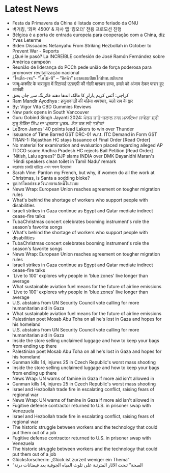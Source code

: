 # Latest News
-  Festa da Primavera da China é listada como feriado da ONU
-  버거킹, ‘와퍼 4500’ & 자사 앱 ‘킹오더’ 전용 프로모션 진행
-  Bélgica é a porta de entrada europeia para cooperação com a China, diz Yves Leterme
-  Biden Dissuades Netanyahu From Striking Hezbollah in October to Prevent War - Reports
-  ¿Qué le pasó? La INCREÍBLE confesión de José Ramón Fernández sobre América campeón
-  Reunião de liderança do PCCh pede união de força poderosa para promover revitalização nacional
-  “ไตเติ้ล-เจน”- “โอโม่-พี” – “อิคคิว” ผงาดแชมป์ขนไก่ปทท.สมัยแรก
-  जम्मू-कश्मीर के बारामूला में रिटायर्ड एएसएपी की गोली मारकर हत्या, हमले को अंजाम देकर फरार हुए आतंकी
-  کراچی: آئس کریم پارلر کا مالک اندھا دھند فائرنگ سے جاں بحق
-  Ram Mandir Ayodhya : हनुमानगढ़ी की महिमा अपरंपार, चलो राम के द्वार
-  By: Vigor Vita CBD Gummies Reviews
-  New park opens in South Vancouver
-  Guru Gobind Singh Jayanti 2024: ਪੰਥਕ ਜਾਹੋ-ਜਲਾਲ ਨਾਲ ਮਨਾਇਆ ਜਾਵੇਗਾ ਸ਼੍ਰੀ ਗੁਰੂ ਗੋਬਿੰਦ ਸਿੰਘ ਦਾ ਪ੍ਰਕਾਸ਼ ਪੁਰਬ...ਨੋਟ ਕਰ ਲਵੋ ਤਰੀਕਾਂ
-  LeBron James' 40 points lead Lakers to win over Thunder
-  Issuance of Time Barred GST DRC-01 w.r.t. ITC Demand in Form GST TRAN-1: Rajasthan HC stays Issuance of Final Order [Read Order]
-  No material for examination and evaluation placed regarding alleged AP TIDCO scam: Andhra Pradesh HC rejects Bail Petition [Read Order]
-  ‘Nitish, Lalu agrees?’ BJP slams INDIA over DMK Dayanidhi Maran's ‘Hindi speakers clean toilet in Tamil Nadu’ remark
-  করোনায় চাকরি হারিয়ে এখন সফল উদ্যোক্তা
-  Sarah Vine: Pardon my French, but why, if women do all the work at Christmas, is Santa a sodding bloke?
-  ซูเปอร์โพลปชช.หวังนายกฯแก้หนี้ในระบบ
-  News Wrap: European Union reaches agreement on tougher migration rules
-  What's behind the shortage of workers who support people with disabilities
-  Israeli strikes in Gaza continue as Egypt and Qatar mediate indirect cease-fire talks
-  TubaChristmas concert celebrates booming instrument's role the season's favorite songs
-  What's behind the shortage of workers who support people with disabilities
-  TubaChristmas concert celebrates booming instrument's role the season's favorite songs
-  News Wrap: European Union reaches agreement on tougher migration rules
-  Israeli strikes in Gaza continue as Egypt and Qatar mediate indirect cease-fire talks
-  'Live to 100' explores why people in 'blue zones' live longer than average
-  What sustainable aviation fuel means for the future of airline emissions
-  'Live to 100' explores why people in 'blue zones' live longer than average
-  U.S. abstains from UN Security Council vote calling for more humanitarian aid in Gaza
-  What sustainable aviation fuel means for the future of airline emissions
-  Palestinian poet Mosab Abu Toha on all he's lost in Gaza and hopes for his homeland
-  U.S. abstains from UN Security Council vote calling for more humanitarian aid in Gaza
-  Inside the store selling unclaimed luggage and how to keep your bags from ending up there
-  Palestinian poet Mosab Abu Toha on all he's lost in Gaza and hopes for his homeland
-  Gunman kills 14, injures 25 in Czech Republic's worst mass shooting
-  Inside the store selling unclaimed luggage and how to keep your bags from ending up there
-  News Wrap: UN warns of famine in Gaza if more aid isn't allowed in
-  Gunman kills 14, injures 25 in Czech Republic's worst mass shooting
-  Israel and Hezbollah trade fire in escalating conflict, raising fears of regional war
-  News Wrap: UN warns of famine in Gaza if more aid isn't allowed in
-  Fugitive defense contractor returned to U.S. in prisoner swap with Venezuela
-  Israel and Hezbollah trade fire in escalating conflict, raising fears of regional war
-  The historic struggle between workers and the technology that could put them out of a job
-  Fugitive defense contractor returned to U.S. in prisoner swap with Venezuela
-  The historic struggle between workers and the technology that could put them out of a job
-  Glücksforscherin: „Glück ist zurzeit weniger ein Thema“
-  “الصحة” تبحث الآثار المترتبة على تلوث المياه الجوفية بعد فيضانات درنة
